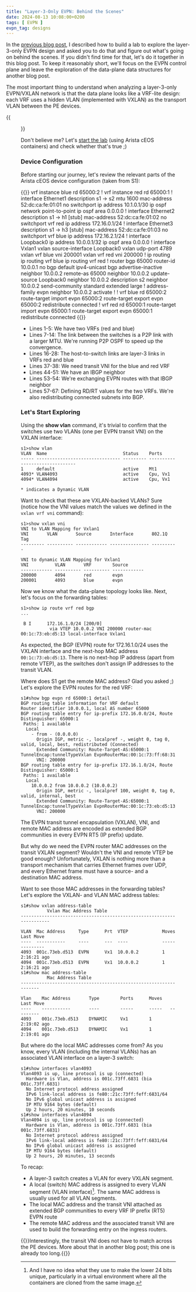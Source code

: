 ```yaml
---
title: "Layer-3-Only EVPN: Behind the Scenes"
date: 2024-08-13 10:08:00+0200
tags: [ EVPN ]
evpn_tag: designs
---
```

In the [previous blog post](/2024/08/netlab-layer-3-only-evpn/), I described how to build a lab to explore the layer-3-only EVPN design and asked you to do that and figure out what's going on behind the scenes. If you didn't find time for that, let's do it together in this blog post. To keep it reasonably short, we'll focus on the EVPN control plane and leave the exploration of the data-plane data structures for another blog post.

The most important thing to understand when analyzing a layer-3-only EVPN/VXLAN network is that the data plane looks like a VRF-lite design: each VRF uses a hidden VLAN (implemented with VXLAN) as the transport VLAN between the PE devices.
<!--more-->
{{<figure src="/2024/08/evpn-l3vpn-data-plane.png">}}

Don't believe me? Let's [start the lab](/2024/08/netlab-layer-3-only-evpn/) (using Arista cEOS containers) and check whether that's true ;)

### Device Configuration

Before starting our journey, let's review the relevant parts of the Arista cEOS device configuration (taken from S1):

{{<printout>}}
vrf instance blue
   rd 65000:2
!
vrf instance red
   rd 65000:1
!
interface Ethernet1
   description s1 -> s2
   mtu 1600
   mac-address 52:dc:ca:fe:01:01
   no switchport
   ip address 10.1.0.1/30
   ip ospf network point-to-point
   ip ospf area 0.0.0.0
!
interface Ethernet2
   description s1 -> h1 [stub]
   mac-address 52:dc:ca:fe:01:02
   no switchport
   vrf red
   ip address 172.16.0.1/24
!
interface Ethernet3
   description s1 -> h3 [stub]
   mac-address 52:dc:ca:fe:01:03
   no switchport
   vrf blue
   ip address 172.16.2.1/24
!
interface Loopback0
   ip address 10.0.0.1/32
   ip ospf area 0.0.0.0
!
interface Vxlan1
   vxlan source-interface Loopback0
   vxlan udp-port 4789
   vxlan vrf blue vni 200001
   vxlan vrf red vni 200000
!
ip routing
ip routing vrf blue
ip routing vrf red
!
router bgp 65000
   router-id 10.0.0.1
   no bgp default ipv4-unicast
   bgp advertise-inactive
   neighbor 10.0.0.2 remote-as 65000
   neighbor 10.0.0.2 update-source Loopback0
   neighbor 10.0.0.2 description s2
   neighbor 10.0.0.2 send-community standard extended large
   !
   address-family evpn
      neighbor 10.0.0.2 activate
   !
   !
   vrf blue
      rd 65000:2
      route-target import evpn 65000:2
      route-target export evpn 65000:2
      redistribute connected
   !
   vrf red
      rd 65000:1
      route-target import evpn 65000:1
      route-target export evpn 65000:1
      redistribute connected
{{</printout>}}

* Lines 1-5: We have two VRFs (red and blue)
* Lines 7-14: The link between the switches is a P2P link with a larger MTU. We're running P2P OSPF to speed up the convergence.
* Lines 16-28: The host-to-switch links are layer-3 links in VRFs red and blue
* Lines 37-38: We need transit VNI for the blue and red VRF
* Lines 44-51: We have an IBGP neighbor
* Lines 53-54: We're exchanging EVPN routes with that IBGP neighbor
* Lines 57-67: Defining RD/RT values for the two VRFs. We're also redistributing connected subnets into BGP.

### Let's Start Exploring

Using the **show vlan** command, it's trivial to confirm that the switches use two VLANs (one per EVPN transit VNI) on the VXLAN interface:

```
s1>show vlan
VLAN  Name                             Status    Ports
----- -------------------------------- --------- -------------------------------
1     default                          active    Mt1
4093* VLAN4093                         active    Cpu, Vx1
4094* VLAN4094                         active    Cpu, Vx1

* indicates a Dynamic VLAN
```

Want to check that these are VXLAN-backed VLANs? Sure (notice how the VNI values match the values we defined in the `vxlan vrf vni` command):

```
s1>show vxlan vni
VNI to VLAN Mapping for Vxlan1
VNI       VLAN       Source       Interface       802.1Q Tag
--------- ---------- ------------ --------------- ----------

VNI to dynamic VLAN Mapping for Vxlan1
VNI          VLAN       VRF        Source
------------ ---------- ---------- ------------
200000       4094       red        evpn
200001       4093       blue       evpn
```

Now we know what the data-plane topology looks like. Next, let's focus on the forwarding tables:

```
s1>show ip route vrf red bgp
...

 B I      172.16.1.0/24 [200/0]
           via VTEP 10.0.0.2 VNI 200000 router-mac 00:1c:73:eb:d5:13 local-interface Vxlan1
```

As expected, the BGP (EVPN) route for 172.16.1.0/24 uses the VXLAN interface and the next-hop MAC address `00:1c:73:eb:d5:13`. There is no next-hop IP address (apart from remote VTEP), as the switches don't assign IP addresses to the transit VLAN.

Where does S1 get the remote MAC address? Glad you asked ;) Let's explore the EVPN routes for the red VRF:

```
s1#show bgp evpn rd 65000:1 detail
BGP routing table information for VRF default
Router identifier 10.0.0.1, local AS number 65000
BGP routing table entry for ip-prefix 172.16.0.0/24, Route Distinguisher: 65000:1
 Paths: 1 available
  Local
    - from - (0.0.0.0)
      Origin IGP, metric -, localpref -, weight 0, tag 0, valid, local, best, redistributed (Connected)
      Extended Community: Route-Target-AS:65000:1 TunnelEncap:tunnelTypeVxlan EvpnRouterMac:00:1c:73:ff:68:31
      VNI: 200000
BGP routing table entry for ip-prefix 172.16.1.0/24, Route Distinguisher: 65000:1
 Paths: 1 available
  Local
    10.0.0.2 from 10.0.0.2 (10.0.0.2)
      Origin IGP, metric -, localpref 100, weight 0, tag 0, valid, internal, best
      Extended Community: Route-Target-AS:65000:1 TunnelEncap:tunnelTypeVxlan EvpnRouterMac:00:1c:73:eb:d5:13
      VNI: 200000
```

The EVPN transit tunnel encapsulation (VXLAN), VNI, and remote MAC address are encoded as extended BGP communities in every EVPN RT5 (IP prefix) update.

But why do we need the EVPN router MAC addresses on the transit VXLAN segment? Wouldn't the VNI and remote VTEP be good enough? Unfortunately, VXLAN is nothing more than a transport mechanism that carries Ethernet frames over UDP, and every Ethernet frame must have a source- and a destination MAC address.

Want to see those MAC addresses in the forwarding tables? Let's explore the VXLAN- and VLAN MAC address tables:

```
s1#show vxlan address-table
          Vxlan Mac Address Table
----------------------------------------------------------------------

VLAN  Mac Address     Type      Prt  VTEP             Moves   Last Move
----  -----------     ----      ---  ----             -----   ---------
4093  001c.73eb.d513  EVPN      Vx1  10.0.0.2         1       2:16:21 ago
4094  001c.73eb.d513  EVPN      Vx1  10.0.0.2         1       2:16:21 ago
s1#show mac address-table
          Mac Address Table
------------------------------------------------------------------

Vlan    Mac Address       Type        Ports      Moves   Last Move
----    -----------       ----        -----      -----   ---------
4093    001c.73eb.d513    DYNAMIC     Vx1        1       2:19:02 ago
4094    001c.73eb.d513    DYNAMIC     Vx1        1       2:19:01 ago
```

But where do the local MAC addresses come from? As you know, every VLAN (including the internal VLANs) has an associated VLAN interface on a layer-3 switch:

```
s1#show interfaces vlan4093
Vlan4093 is up, line protocol is up (connected)
  Hardware is Vlan, address is 001c.73ff.6831 (bia 001c.73ff.6831)
  No Internet protocol address assigned
  IPv6 link-local address is fe80::21c:73ff:feff:6831/64
  No IPv6 global unicast address is assigned
  IP MTU 9164 bytes (default)
  Up 2 hours, 20 minutes, 10 seconds
s1#show interfaces vlan4094
Vlan4094 is up, line protocol is up (connected)
  Hardware is Vlan, address is 001c.73ff.6831 (bia 001c.73ff.6831)
  No Internet protocol address assigned
  IPv6 link-local address is fe80::21c:73ff:feff:6831/64
  No IPv6 global unicast address is assigned
  IP MTU 9164 bytes (default)
  Up 2 hours, 20 minutes, 13 seconds
```

To recap:

* A layer-3 switch creates a VLAN for every VXLAN segment.
* A local (switch) MAC address is assigned to every VLAN segment (VLAN interface)[^NIH]. The same MAC address is usually used for all VLAN segments.
* The local MAC address and the transit VNI attached as extended BGP communities to every VRF IP prefix (RT5) EVPN route
* The remote MAC address and the associated transit VNI are used to build the forwarding entry on the ingress routers.

[^NIH]: And I have no idea what they use to make the lower 24 bits unique, particularly in a virtual environment where all the containers are cloned from the same image.

[^HWL]: Due to the way the forwarding structures are built

{{<next-in-series page="/posts/2024/08/multiple-transit-vni-evpn-vrf.html">}}Interestingly, the transit VNI does not have to match across the PE devices. More about that in another blog post; this one is already too long.{{</next-in-series>}}

